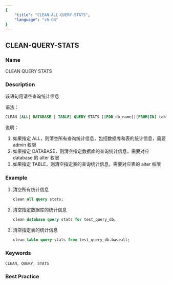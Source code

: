 ```yaml
---
{
    "title": "CLEAN-ALL-QUERY-STATS",
    "language": "zh-CN"
}
---
```


<!--
Licensed to the Apache Software Foundation (ASF) under one
or more contributor license agreements.  See the NOTICE file
distributed with this work for additional information
regarding copyright ownership.  The ASF licenses this file
to you under the Apache License, Version 2.0 (the
"License"); you may not use this file except in compliance
with the License.  You may obtain a copy of the License at

  http://www.apache.org/licenses/LICENSE-2.0

Unless required by applicable law or agreed to in writing,
software distributed under the License is distributed on an
"AS IS" BASIS, WITHOUT WARRANTIES OR CONDITIONS OF ANY
KIND, either express or implied.  See the License for the
specific language governing permissions and limitations
under the License.
-->

## CLEAN-QUERY-STATS

### Name


CLEAN QUERY STATS


### Description

该语句用请空查询统计信息

语法：

```sql
CLEAN [ALL| DATABASE | TABLE] QUERY STATS [[FOR db_name]|[FROM|IN] table_name]];
```

说明：

1. 如果指定 ALL，则清空所有查询统计信息，包括数据库和表的统计信息，需要 admin 权限
2. 如果指定 DATABASE，则清空指定数据库的查询统计信息，需要对应 database 的 alter 权限
3. 如果指定 TABLE，则清空指定表的查询统计信息，需要对应表的 alter 权限

### Example

1. 清空所有统计信息

    ```sql
    clean all query stats;
    ```

2. 清空指定数据库的统计信息

    ```sql
    clean database query stats for test_query_db;
    ```
3. 清空指定表的统计信息

    ```sql
    clean table query stats from test_query_db.baseall;
    ```

### Keywords

    CLEAN, QUERY, STATS

### Best Practice

